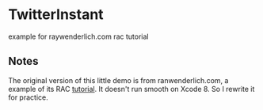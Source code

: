 # TwitterInstant
example for raywenderlich.com rac tutorial

## Notes
The original version of this little demo is from ranwenderlich.com, a example of its RAC [tutorial](https://www.raywenderlich.com/62796/reactivecocoa-tutorial-pt2). It doesn't run smooth on Xcode 8. So I rewrite it for practice.
